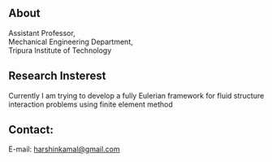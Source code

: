 
## About

Assistant Professor,<br/>
Mechanical Engineering Department,<br/>
Tripura Institute of Technology

## Research Insterest

Currently I am trying to develop a fully Eulerian framework for fluid structure interaction problems using finite element method


## Contact:
E-mail: harshinkamal@gmail.com







